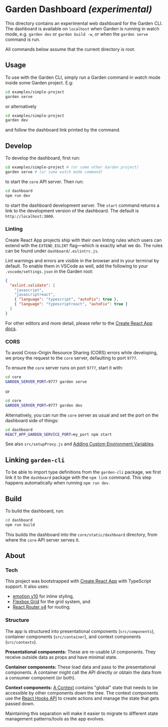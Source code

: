 # Garden Dashboard _(experimental)_

This directory contains an experimental web dashboard for the Garden CLI. The dashboard is available on `localhost` when Garden is running in watch mode, e.g. `garden dev` or `garden build -w`, or when the `garden serve` command is run.

All commands below assume that the current directory is root.

## Usage

To use with the Garden CLI, simply run a Garden command in watch mode inside some Garden project. E.g:

```sh
cd examples/simple-project
garden serve
```

or alternatively

```sh
cd examples/simple-project
garden dev
```

and follow the dashboard link printed by the command.

## Develop

To develop the dashboard, first run:

```sh
cd examples/simple-project # (or some other Garden project)
garden serve # (or some watch mode command)
```

to start the `core` API server. Then run:

```sh
cd dashboard
npm run dev
```

to start the dashboard development server. The `start` command returns a link to the development version of the dashboard. The default is `http://localhost:3000`.

### Linting

Create React App projects ship with their own linting rules which users can extend with the `EXTEND_ESLINT` flag—which is exactly what we do. The rules can be found under `dashboard/.eslintrc.js`.

Lint warnings and errors are visible in the browser and in your terminal by default. To enable them in VSCode as well, add the following to your `.vscode/settings.json` in the Garden root:

```json
{
  "eslint.validate": [
    "javascript",
    "javascriptreact",
    { "language": "typescript", "autoFix": true },
    { "language": "typescriptreact", "autoFix": true }
  ]
}
```

For other editors and more detail, please refer to the [Create React App docs](https://create-react-app.dev/docs/setting-up-your-editor).

### CORS

To avoid Cross-Origin Resource Sharing (CORS) errors while developing, we proxy the request to the `core` server, defaulting to port `9777`.

To ensure the `core` server runs on port `9777`, start it with:

```sh
cd core
GARDEN_SERVER_PORT=9777 garden serve
```

or

```sh
cd core
GARDEN_SERVER_PORT=9777 garden dev
```

Alternatively, you can run the `core` server as usual and set the port on the dashboard side of things:

```sh
cd dashboard
REACT_APP_GARDEN_SERVICE_PORT=my_port npm start
```

See also `src/setupProxy.js` and [Adding Custom Environment Variables](https://facebook.github.io/create-react-app/docs/adding-custom-environment-variables).

## Linking `garden-cli`

To be able to import type definitions from the `garden-cli` package, we first link it to the `dashboard` package with the `npm link` command. This step happens automatically when running `npm run dev`.

## Build

To build the dashboard, run:

```sh
cd dashboard
npm run build
```

This builds the dashboard into the `core/static/dashboard` directory, from where the `core` API server serves it.

## About

### Tech

This project was bootstrapped with [Create React App](https://github.com/facebook/create-react-app) with TypeScript support. It also uses:

* [emotion v10](https://emotion.sh/) for inline styling,
* [Flexbox Grid](http://flexboxgrid.com/) for the grid system, and
* [React Router v4](https://github.com/ReactTraining/react-router) for routing.

### Structure

The app is structured into presentational components (`src/components`), container components (`src/container`), and context components (`src/contexts`).

**Presentational components:** These are re-usable UI components. They receive outside data as props and have minimal state.

**Container components:** These load data and pass to the presentational components. A container might call the API directly or obtain the data from a consumer component (or both).

**Context components:** [A Context](https://reactjs.org/docs/context.html) contains "global" state that needs to be accessible by other components down the tree. The context components use the [React Hooks API](https://reactjs.org/docs/hooks-intro.html) to create actions and manage the state that gets passed down.

Maintaining this separation will make it easier to migrate to different state management patterns/tools as the app evolves.
